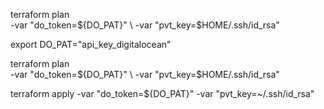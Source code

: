


terraform plan \
  -var "do_token=${DO_PAT}" \
  -var "pvt_key=$HOME/.ssh/id_rsa" 


export DO_PAT="api_key_digitalocean" 

terraform plan \
  -var "do_token=${DO_PAT}" \
  -var "pvt_key=$HOME/.ssh/id_rsa" 

  terraform apply -var "do_token=${DO_PAT}" -var "pvt_key=~/.ssh/id_rsa"